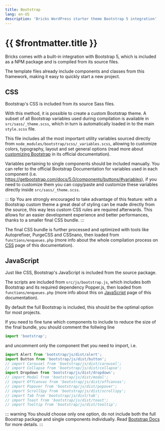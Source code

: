 ```yaml
---
title: Bootstrap
lang: en-US
description: 'Bricks WordPress starter theme Bootstrap 5 integration'
---
```


# {{ $frontmatter.title }}

Bricks comes with a built-in integration with Bootstrap 5, which is included as a NPM package and is compiled from its source files.

The template files already include components and classes from this framework, making it easy to quickly start a new project.

## CSS

Bootstrap's CSS is included from its source Sass files.

With this method, it is possible to create a custom Bootstrap theme. A subset of all Bootstrap variables used during compilation is available in `src/sass/_theme.scss`, which in turn is automatically loaded in to the main `style.scss` file.

This  file includes all the most important utility variables sourced directly from `node_modules/bootstrap/scss/_variables.scss`, allowing to customize colors, typography, layout and set general options (read more about [customizing Bootstrap](https://getbootstrap.com/docs/5.0/customize/overview/) in its official documentation).

Variables pertaining to single components should be included manually. You can refer to the official Bootstrap Documentation for variables used in each component (i.e. https://getbootstrap.com/docs/5.0/components/buttons/#variables), if you need to customize them you can copy/paste and customize these variables directly inside `src/sass/_theme.scss`.

::: tip
You are strongly encouraged to take advantage of this feature: with a Bootstrap custom theme a great deal of styling can be made directly from the source, this way less custom CSS rules are required afterwards. This allows for an easier development experience and better performances, thanks to a smaller final CSS bundle.
:::

The final CSS bundle is further processed and optimized with tools like Autoprefixer, PurgeCSS and CSSnano, then loaded from `functions/enqueues.php` (more info about the whole compilation process on [CSS](/theme/css/) page of this documentation).

## JavaScript

Just like CSS, Bootstrap's JavaScript is included from the source package.

The scripts are included from `src/js/bootstrap.js`, which includes both Bootstrap and its required dependency Popper.js, then loaded from `functions/enqueues.php` (more info about this on [JavaScript](/theme/javascript/) page of this documentation).

By default the full Bootstrap is included, this should be the optimal option for most projects.

If you need to fine tune which components to include to reduce the size of the final bundle, you should comment the follwing line

```js
import 'bootstrap';
```

and uncomment only the component thet you need to import, i.e.

```js
import Alert from 'bootstrap/js/dist/alert';
import Button from 'bootstrap/js/dist/button';
// import Carousel from 'bootstrap/js/dist/carousel';
// import Collapse from 'bootstrap/js/dist/collapse';
import Dropdown from 'bootstrap/js/dist/dropdown';
// import Modal from 'bootstrap/js/dist/modal';
// import Offcanvas from 'bootstrap/js/dist/offcanvas';
// import Popover from 'bootstrap/js/dist/popover';
// import ScrollSpy from 'bootstrap/js/dist/scrollspy';
// import Tab from 'bootstrap/js/dist/tab';
// import Toast from 'bootstrap/js/dist/toast';
// import Tooltip from 'bootstrap/js/dist/tooltip';
```

::: warning
You should choose only one option, do not include both the full Boostrap package and single components individually. Read [Bootstrap Docs](https://getbootstrap.com/docs/5.0/getting-started/webpack/#importing-javascript) for more details.
:::
